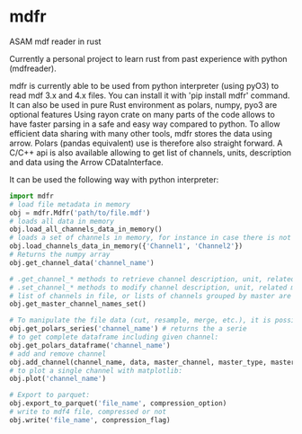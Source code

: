 # mdfr
ASAM mdf reader in rust

Currently a personal project to learn rust from past experience with python (mdfreader).

mdfr is currently able to be used from python interpreter (using pyO3) to read mdf 3.x and 4.x files. You can install it with 'pip install mdfr' command.
It can also be used in pure Rust environment as polars, numpy, pyo3 are optional features
Using rayon crate on many parts of the code allows to have faster parsing in a safe and easy way compared to python.
To allow efficient data sharing with many other tools, mdfr stores the data using arrow. Polars (pandas equivalent) use is therefore also straight forward. A C/C++ api is also available allowing to get list of channels, units, description and data using the Arrow CDataInterface.

It can be used the following way with python interpreter:

```python
import mdfr
# load file metadata in memory
obj = mdfr.Mdfr('path/to/file.mdf')
# loads all data in memory
obj.load_all_channels_data_in_memory()
# loads a set of channels in memory, for instance in case there is not enough free memory or for performance
obj.load_channels_data_in_memory({'Channel1', 'Channel2'})
# Returns the numpy array
obj.get_channel_data('channel_name')

# .get_channel_* methods to retrieve channel description, unit, related master name, type and data
# .set_channel_* methods to modify channel description, unit, related master name, type and data
# list of channels in file, or lists of channels grouped by master are available
obj.get_master_channel_names_set()

# To manipulate the file data (cut, resample, merge, etc.), it is possible to use polars:
obj.get_polars_series('channel_name') # returns the a serie
# to get complete dataframe including given channel:
obj.get_polars_dataframe('channel_name')
# add and remove channel
obj.add_channel(channel_name, data, master_channel, master_type, master_flag, unit, description)
# to plot a single channel with matplotlib:
obj.plot('channel_name')

# Export to parquet:
obj.export_to_parquet('file_name', compression_option)
# write to mdf4 file, compressed or not
obj.write('file_name', conpression_flag)
```
